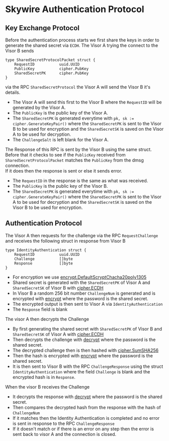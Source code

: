 # Skywire Authentication Protocol

## Key Exchange Protocol

Before the authentication process starts we first share the keys in order to generate the shared secret via `ECDH`.
The Visor A trying the connect to the Visor B sends 
```
type SharedSecretProtocolPacket struct {
    RequestID           uuid.UUID
    PublicKey           cipher.PubKey
    SharedSecretPK      cipher.PubKey
}
```

via the RPC `SharedSecretProtocol` the Visor A will send the Visor B it's details.
- The Visor A will send this first to the Visor B where the `RequestID` will be generated by the Visor A.
- The `PublicKey` is the public key of the Visor A.
- The `SharedSecretPK` is generated everytime with `pk, sk := cipher.GenerateKeyPair()` where the `SharedSecretPK` is sent to the Visor B to be used for encryption and the `SharedSecretSK` is saved on the Visor A to be used for decryption.
- The `ChallengeSalt` is left blank for the Visor A.

The Response of this RPC is sent by the Visor B using the same struct. Before that it checks to see if the `PublicKey` received from `SharedSecretProtocolPacket` matches the `PublicKey` from the dmsg connection.<br>
If it does then the response is sent or else it sends error.
- The `RequestID` in the response is the same as what was received.
- The `PublicKey` is the public key of the Visor B.
- The `SharedSecretPK` is generated everytime with `pk, sk := cipher.GenerateKeyPair()` where the `SharedSecretPK` is sent to the Visor A to be used for decryption and the `SharedSecretSK` is saved on the Visor B to be used for encryption.

## Authentication Protocol

The Visor A then requests for the challenge via the RPC `RequestChallenge` and receives the following struct in response from Visor B
```
type IdentityAuthentication struct {
    RequestID           uuid.UUID
    Challenge           []byte
    Response            []byte
}
```
- For encryption we use [encrypt.DefaultScryptChacha20poly1305](https://github.com/skycoin/skycoin/blob/v0.27.1/src/cipher/encrypt/scrypt_chacha20poly1305.go#L47)
- Shared secret is generated with the `SharedSecretPK` of Visor A and `SharedSecretSK` of Visor B with [cipher.ECDH](https://github.com/skycoin/skycoin/blob/v0.27.1/src/cipher/crypto.go#L28)
- In Visor B a random 256 bit number `ChallengeNum` is generated and is encrypted with [encrypt](https://github.com/skycoin/skycoin/blob/v0.27.1/src/cipher/encrypt/scrypt_chacha20poly1305.go#L77) where the password is the shared secret.
- The encrypted output is then sent to Visor A via `IdentityAuthentication`
- The `Response` field is blank

The visor A then decrypts the Challenge
- By first generating the shared secret with `SharedSecretPK` of Visor B and `SharedSecretSK` of Visor A with [cipher.ECDH](https://github.com/skycoin/skycoin/blob/v0.27.1/src/cipher/crypto.go#L282)
- Then decrypts the challenge with [decrypt](https://github.com/skycoin/skycoin/blob/v0.27.1/src/cipher/encrypt/scrypt_chacha20poly1305.go#L134) where the password is the shared secret.
- The decrypted challenge then is then hashed with [cipher.SumSHA256](https://github.com/skycoin/skycoin/blob/v0.27.1/src/cipher/hash.go#L158)
- Then the hash is encrypted with [encrypt](https://github.com/skycoin/skycoin/blob/v0.27.1/src/cipher/encrypt/scrypt_chacha20poly1305.go#L77) where the password is the shared secret.
- It is then sent to Visor B with the RPC `ChallengeResponse` using the struct `IdentityAuthentication` where the field `Challenge` is blank and the encrypted hash is in `Response`.

When the visor B receives the Challenge
- It decrypts the response with [decrypt](https://github.com/skycoin/skycoin/blob/v0.27.1/src/cipher/encrypt/scrypt_chacha20poly1305.go#L134) where the password is the shared secret.
- Then compares the decrypted hash from the response with the hash of `ChallengeNum`
- If it matches then the Identity Authentication is completed and no error is sent in response to the RPC `ChallengeResponse`
- If it doesn't match or if there is an error on any step then the error is sent back to visor A and the connection is closed.